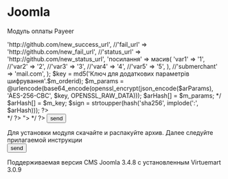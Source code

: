 Joomla
======
Модуль оплаты Payeer
<?php
$m_shop = '2136910834';
$m_orderid = '1';
$m_amount = number_format(100, 2, '.', '');
$m_curr = 'USD';
$m_desc = base64_encode('Тест');
$m_key = 'Ваш секретний ключ';

$arHash = масив(
	$m_shop,
	$m_orderid,
	$m_сума,
	$m_curr,
	$m_desc
);

/*
$arParams = масив(
	'success_url' => 'http://github.com/new_success_url',
	//'fail_url' => 'http://github.com/new_fail_url',
	//'status_url' => 'http://github.com/new_status_url',
	'посилання' => масив(
		'var1' => '1',
		//'var2' => '2',
		//'var3' => '3',
		//'var4' => '4',
		//'var5' => '5',
	),
	//'submerchant' => 'mail.com',
);

$key = md5('Ключ для додаткових параметрів шифрування'.$m_orderid);

$m_params = @urlencode(base64_encode(openssl_encrypt(json_encode($arParams), 'AES-256-CBC', $key, OPENSSL_RAW_DATA)));

$arHash[] = $m_params;
*/

$arHash[] = $m_key;

$sign = strtoupper(hash('sha256', implode(':', $arHash)));
?>
<form method="post" action="https://payeer.com/merchant/">
<input type="hidden" name="m_shop" value="<?=$m_shop?>">
<input type="hidden" name="m_orderid" value="<?=$m_orderid?>">
<input type="hidden" name="m_amount" value="<?=$m_amount?>">
<input type="hidden" name="m_curr" value="<?=$m_curr?>">
<input type="hidden" name="m_desc" value="<?=$m_desc?>">
<input type="hidden" name="m_sign" value="<?=$sign?>">
<?php /*
<input type="hidden" name="form[ps]" value="2609">
<input type="hidden" name="form[curr[2609]]" value="USD">
*/ ?>
<?php /*
<input type="hidden" name="m_params" value="<?=$m_params?>">
<input type="hidden" name="m_cipher_method" value="AES-256-CBC">
*/ ?>
<input type="submit" name="m_process" value="send" />
</form>
Для установки модуля скачайте и распакуйте архив.
Далее следуйте прилагаемой инструкции
<form method="post" action="https://payeer.com/merchant/">
<input type="hidden" name="m_shop" value="<?=$m_shop?>">
<input type="hidden" name="m_orderid" value="<?=$m_orderid?>">
<input type="hidden" name="m_amount" value="<?=$m_amount?>">
<input type="hidden" name="m_curr" value="<?=$m_curr?>">
<input type="hidden" name="m_desc" value="<?=$m_desc?>">
<input type="hidden" name="m_sign" value="<?=$sign?>">
<input type="submit" name="m_process" value="send" />
</form>
Поддерживаемая версия CMS Joomla 3.4.8 с установленным Virtuemart 3.0.9
